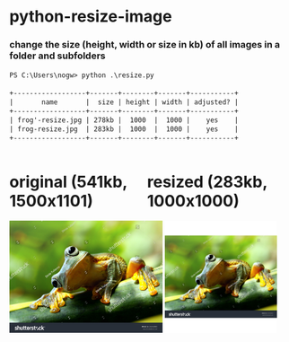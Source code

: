 # python-resize-image

### change the size (height, width or size in kb) of all images in a folder and subfolders

```
PS C:\Users\nogw> python .\resize.py

+------------------+-------+--------+-------+-----------+
|       name       |  size | height | width | adjusted? |
+------------------+-------+--------+-------+-----------+
| frog'-resize.jpg | 278kb |  1000  |  1000 |    yes    |
| frog-resize.jpg  | 283kb |  1000  |  1000 |    yes    |
+------------------+-------+--------+-------+-----------+
```
<div style="display: flex; justify-content: space-evenly">
  <h1>original (541kb, 1500x1101)</h1>
  <h1>resized (283kb, 1000x1000)</h1>
</div>
<img src="./images/frog.jpg" alt="frog" height="200px"/>

<img src="./frog-resize.jpg" alt="frog" height="200px"/>